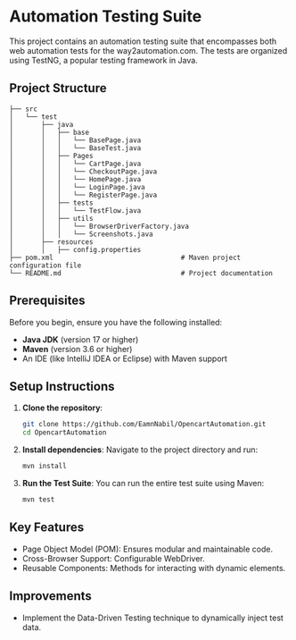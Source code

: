 # Automation Testing Suite

This project contains an automation testing suite that encompasses both web automation tests for the way2automation.com. The tests are organized using TestNG, a popular testing framework in Java.

## Project Structure

```
├── src
│   └── test
│       ├── java
│       │   ├── base
│       │   │   └── BasePage.java
│       │   │   └── BaseTest.java
│       │   ├── Pages
│       │   │   └── CartPage.java
│       │   │   └── CheckoutPage.java
│       │   │   └── HomePage.java
│       │   │   └── LoginPage.java
│       │   │   └── RegisterPage.java
│       │   ├── tests
│       │   │   └── TestFlow.java
│       │   ├── utils
│       │   │   └── BrowserDriverFactory.java
│       │   │   └── Screenshots.java
│       ├── resources
│       │   ├── config.properties
├── pom.xml                                # Maven project configuration file
└── README.md                              # Project documentation
```

## Prerequisites

Before you begin, ensure you have the following installed:

- **Java JDK** (version 17 or higher)
- **Maven** (version 3.6 or higher)
- An IDE (like IntelliJ IDEA or Eclipse) with Maven support

## Setup Instructions

1. **Clone the repository**:
   ```bash
   git clone https://github.com/EamnNabil/OpencartAutomation.git
   cd OpencartAutomation
   ```

2. **Install dependencies**:
   Navigate to the project directory and run:
   ```bash
   mvn install
   ```

3. **Run the Test Suite**:
   You can run the entire test suite using Maven:
   ```bash
   mvn test
   ```

## Key Features

- Page Object Model (POM): Ensures modular and maintainable code.
- Cross-Browser Support: Configurable WebDriver.
- Reusable Components: Methods for interacting with dynamic elements.

## Improvements

- Implement the Data-Driven Testing technique to dynamically inject test data.
